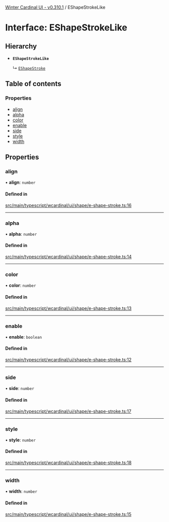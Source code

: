 [Winter Cardinal UI - v0.310.1](../index.md) / EShapeStrokeLike

# Interface: EShapeStrokeLike

## Hierarchy

- **`EShapeStrokeLike`**

  ↳ [`EShapeStroke`](EShapeStroke.md)

## Table of contents

### Properties

- [align](EShapeStrokeLike.md#align)
- [alpha](EShapeStrokeLike.md#alpha)
- [color](EShapeStrokeLike.md#color)
- [enable](EShapeStrokeLike.md#enable)
- [side](EShapeStrokeLike.md#side)
- [style](EShapeStrokeLike.md#style)
- [width](EShapeStrokeLike.md#width)

## Properties

### align

• **align**: `number`

#### Defined in

[src/main/typescript/wcardinal/ui/shape/e-shape-stroke.ts:16](https://github.com/winter-cardinal/winter-cardinal-ui/blob/v0.310.1/src/main/typescript/wcardinal/ui/shape/e-shape-stroke.ts#L16)

___

### alpha

• **alpha**: `number`

#### Defined in

[src/main/typescript/wcardinal/ui/shape/e-shape-stroke.ts:14](https://github.com/winter-cardinal/winter-cardinal-ui/blob/v0.310.1/src/main/typescript/wcardinal/ui/shape/e-shape-stroke.ts#L14)

___

### color

• **color**: `number`

#### Defined in

[src/main/typescript/wcardinal/ui/shape/e-shape-stroke.ts:13](https://github.com/winter-cardinal/winter-cardinal-ui/blob/v0.310.1/src/main/typescript/wcardinal/ui/shape/e-shape-stroke.ts#L13)

___

### enable

• **enable**: `boolean`

#### Defined in

[src/main/typescript/wcardinal/ui/shape/e-shape-stroke.ts:12](https://github.com/winter-cardinal/winter-cardinal-ui/blob/v0.310.1/src/main/typescript/wcardinal/ui/shape/e-shape-stroke.ts#L12)

___

### side

• **side**: `number`

#### Defined in

[src/main/typescript/wcardinal/ui/shape/e-shape-stroke.ts:17](https://github.com/winter-cardinal/winter-cardinal-ui/blob/v0.310.1/src/main/typescript/wcardinal/ui/shape/e-shape-stroke.ts#L17)

___

### style

• **style**: `number`

#### Defined in

[src/main/typescript/wcardinal/ui/shape/e-shape-stroke.ts:18](https://github.com/winter-cardinal/winter-cardinal-ui/blob/v0.310.1/src/main/typescript/wcardinal/ui/shape/e-shape-stroke.ts#L18)

___

### width

• **width**: `number`

#### Defined in

[src/main/typescript/wcardinal/ui/shape/e-shape-stroke.ts:15](https://github.com/winter-cardinal/winter-cardinal-ui/blob/v0.310.1/src/main/typescript/wcardinal/ui/shape/e-shape-stroke.ts#L15)
